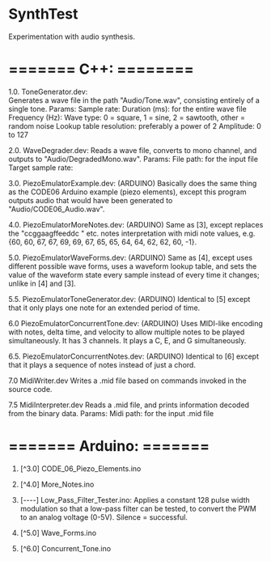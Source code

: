 SynthTest
=========

Experimentation with audio synthesis.


======= C++: ========
=====================
1.0. ToneGenerator.dev:    
        Generates a wave file in the path "Audio/Tone.wav", consisting entirely of a single tone.
        Params:
            Sample rate:
            Duration (ms):              for the entire wave file
            Frequency (Hz):
            Wave type:                  0 = square, 1 = sine, 2 = sawtooth, other = random noise
            Lookup table resolution:    preferably a power of 2
            Amplitude:                  0 to 127

2.0. WaveDegrader.dev: 
        Reads a wave file, converts to mono channel, and outputs to "Audio/DegradedMono.wav".
        Params:
            File path:                  for the input file
            Target sample rate:         

3.0. PiezoEmulatorExample.dev: (ARDUINO)
        Basically does the same thing as the CODE06 Arduino example (piezo elements),
        except this program outputs audio that would have been generated to "Audio/CODE06_Audio.wav".

4.0. PiezoEmulatorMoreNotes.dev: (ARDUINO)
        Same as [3], except replaces the "ccggaagffeeddc " etc. notes interpretation with midi note
        values, e.g. {60, 60, 67, 67, 69, 69, 67, 65, 65, 64, 64, 62, 62, 60, -1}.

5.0. PiezoEmulatorWaveForms.dev: (ARDUINO)
        Same as [4], except uses different possible wave forms, uses a waveform lookup table,
        and sets the value of the waveform state every sample instead of every time it changes;
        unlike in [4] and [3].

5.5. PiezoEmulatorToneGenerator.dev: (ARDUINO)
        Identical to [5] except that it only plays one note for an extended period of time.

6.0 PiezoEmulatorConcurrentTone.dev: (ARDUINO)
        Uses MIDI-like encoding with notes, delta time, and velocity to allow multiple notes
        to be played simultaneously. It has 3 channels. It plays a C, E, and G simultaneously.

6.5. PiezoEmulatorConcurrentNotes.dev: (ARDUINO)
        Identical to [6] except that it plays a sequence of notes instead of just a chord.

7.0 MidiWriter.dev
        Writes a .mid file based on commands invoked in the source code.

7.5 MidiInterpreter.dev
        Reads a .mid file, and prints information decoded from the binary data.
        Params:
            Midi path:                  for the input .mid file

======= Arduino: =======
========================

1. [^3.0] CODE_06_Piezo_Elements.ino

2. [^4.0] More_Notes.ino

3. [----] Low_Pass_Filter_Tester.ino: Applies a constant 128 pulse width modulation so that a low-pass
         filter can be tested, to convert the PWM to an analog voltage (0-5V). Silence = successful.

4. [^5.0] Wave_Forms.ino

5. [^6.0] Concurrent_Tone.ino


